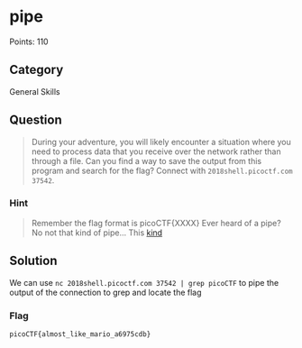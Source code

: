 # pipe
Points: 110

## Category
General Skills

## Question
>During your adventure, you will likely encounter a situation where you need to process data that you receive over the network rather than through a file. Can you find a way to save the output from this program and search for the flag? Connect with `2018shell.picoctf.com 37542`.

### Hint
>Remember the flag format is picoCTF{XXXX}
>Ever heard of a pipe? No not that kind of pipe... This [kind](http://www.linfo.org/pipes.html)

## Solution
We can use `nc 2018shell.picoctf.com 37542 | grep picoCTF` to pipe the output of the connection to grep and locate the flag

### Flag
`picoCTF{almost_like_mario_a6975cdb}`